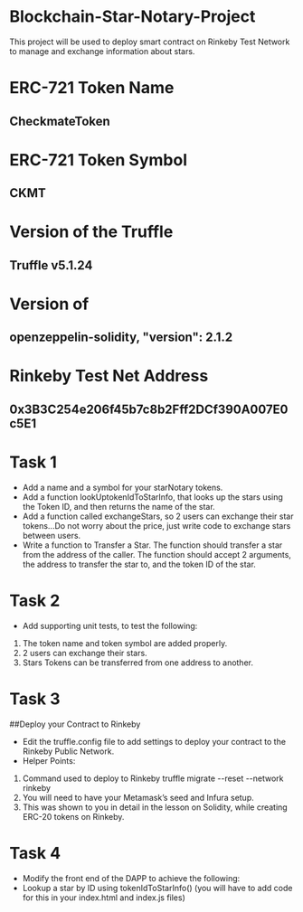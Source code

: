 # Blockchain-Star-Notary-Project
This project will be used to deploy smart contract on Rinkeby Test Network to manage and exchange information about stars.

# ERC-721 Token Name
## CheckmateToken

# ERC-721 Token Symbol
## CKMT

# Version of the Truffle 
## Truffle v5.1.24

# Version of 
## openzeppelin-solidity, "version": 2.1.2

# Rinkeby Test Net Address
## 0x3B3C254e206f45b7c8b2Fff2DCf390A007E0c5E1

# Task 1
- Add a name and a symbol for your starNotary tokens.
- Add a function lookUptokenIdToStarInfo, that looks up the stars using the Token ID, and then returns the name of the star.
- Add a function called exchangeStars, so 2 users can exchange their star tokens...Do not worry about the price, just write code to exchange stars between users.
- Write a function to Transfer a Star. The function should transfer a star from the address of the caller. The function should accept 2 arguments, the address to transfer the star to, and the token ID of the star.

# Task 2
- Add supporting unit tests, to test the following:
1. The token name and token symbol are added properly.
2. 2 users can exchange their stars.
3. Stars Tokens can be transferred from one address to another.

# Task 3
##Deploy your Contract to Rinkeby

- Edit the truffle.config file to add settings to deploy your contract to the Rinkeby Public Network.
- Helper Points:
1. Command used to deploy to Rinkeby truffle migrate --reset --network rinkeby
2. You will need to have your Metamask’s seed and Infura setup.
3. This was shown to you in detail in the lesson on Solidity, while creating ERC-20 tokens on Rinkeby.

# Task 4
- Modify the front end of the DAPP to achieve the following:
- Lookup a star by ID using tokenIdToStarInfo() (you will have to add code for this in your index.html and index.js files)


